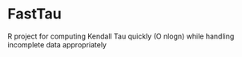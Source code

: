 # FastTau
R project for computing Kendall Tau quickly (O nlogn) while handling incomplete data appropriately
